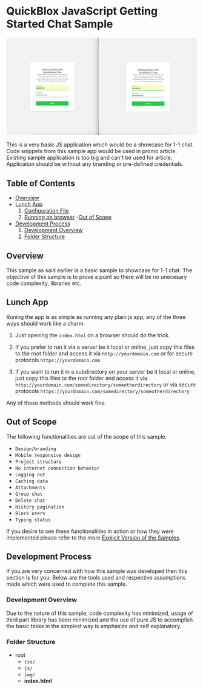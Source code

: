 # QuickBlox JavaScript Getting Started Chat Sample

![](animation.gif)

This is a very basic JS application which would be a showcase for 1-1 chat. Code snippets from this sample app would be used in promo article. Existing sample application is too big and can't be used for article. Application should be without any branding or pre-defined credentials.

## Table of Contents
- [Overview](##overview)
- [Lunch App](##lunch-app)
    1. [Configuration File](###configuration-file)
    2. [Running on browser](###running-on-browser)
-[Out of Scope](##out-of-scope)
- [Development Process](#development-process)
    1. [Development Overview](###development-overview)
    3. [Folder Structure](###folder-structure)

## Overview
This sample as said earlier is a  basic sample to showcase for 1-1 chat. The objective of this sample is to prove a point so there will be no unecesary code complexity, libraries etc.

## Lunch App
Runing the app is as simple as running any plain js app, any of the three ways should work like a charm. 

1.  Just opening the `index.html` on a browser should do the trick. 

2.  If you prefer to run it via a server be it local or online, just copy this files to the root folder and access it via 
`http://yourdomain.com` or for secure protocols `https://yourdomain.com` 

3.  If you want to run it in a subdirectory on your server be it local or online, just copy this files to the root folder and access it via `http://yourdomain.com/somedirectory/someotherdirectory` or via secure protocols `https://yourdomain.com/somedirectory/someotherdirectory`

Any of these methods should work fine.

## Out of Scope
The following functionalities are out of the scope of this sample.

- `Design/branding`
- `Mobile responsive design`
- `Project structure`
- `No internet connection behavior`
- `Logging out`
- `Caching data`
- `Attachments`
- `Group chat`
- `Delete chat`
- `History pagination`
- `Block users`
- `Typing status`

 If you desire to see these functionalities in action or how they were implemented please refer to the more [Explicit Version of the Samples](https://github.com/QuickBlox/quickblox-javascript-sdk-internal/tree/gh-pages/samples).  


## Development Process
If you are very concerned with how this sample was developed then this section is for you. Below are the tools used and respective assumptions made which were used to complete this sample.

### Development Overview
Due to the nature of this sample, code complexity has minimized, usage of third part library has been minimized and the use of pure JS to accomplish the basic tasks in the simplest way is emphasize and self explanatory.

### Folder Structure
- root
    - `css/`
    - `js/`
    - `img/ `
    - **index.html**
